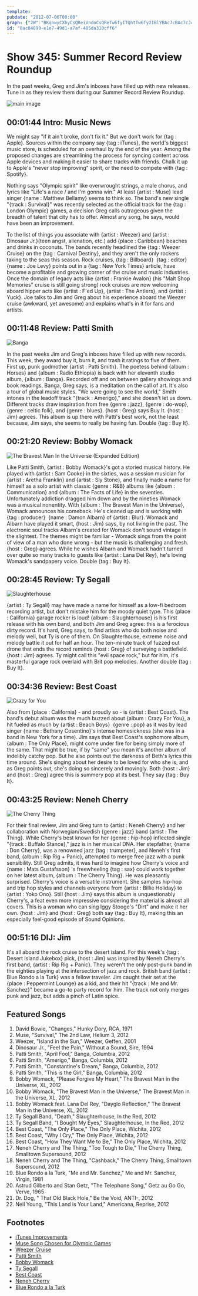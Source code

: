 ```yaml
---
template: 
pubdate: "2012-07-06T00:00"
graph: {"2W":"BKqnwyCXbyCsQReiVndoCsQReTw6fyITQhtTw6fy2IBlYBAc7cBAc7cJ4TUu10wERBAc7cBAc7cBL3tLrQcxNylSc4BEimLrQcxNBEimLBHVBk","JO":"TDWinWlV5JWlV5JeRBqrWlV5Js414YWlV5JsjYLkWlV5JjVH9K97qipWlV5JFi6RqWlV5J97qipBHm1G97qipX6cfd","ZK":"8igCOn64tG8igCO97qip","1BX":"74PQYHnpg974PQYP60DH97qipHnpg997qipBHm1G97qipX6cfd","1LO":"BAIccP60DHBAIccBLoG00kI5ABAIccBAIccveTg39MGtlBAIcc9MGtle3iyT97qipBLoG097qipX6cfd97qipBHm1G","20D":"dqRmDxWiI597qipdqRmD","2DG":"X6cfdqYVo9CFsmRqYVo9BEKFiCFsmRBEKFim5JNX"}
id: "8ac84099-e1e7-49d1-a7af-485da310cff6"
---
```






# Show 345: Summer Record Review Roundup

In the past weeks, Greg and Jim's inboxes have filled up with new releases. Tune in as they review them during our Summer Record Review Roundup.

![main image](https://static.soundopinions.org/images/2012/recordreviews.jpg)



## 00:01:44 Intro: Music News

We might say "if it ain't broke, don't fix it." But we don't work for {tag : Apple}. Sources within the company say {tag : iTunes}, the world's biggest music store, is scheduled for an overhaul by the end of the year. Among the proposed changes are streamlining the process for syncing content across Apple devices and making it easier to share tracks with friends. Chalk it up to Apple's "never stop improving" spirit, or the need to compete with {tag : Spotify}.

Nothing says "Olympic spirit" like overwrought strings, a male chorus, and lyrics like "Life's a race / and I'm gonna win." At least {artist : Muse} lead singer {name : Matthew Bellamy} seems to think so. The band's new single "{track : Survival}" was recently selected as the official track for the {tag : London Olympic} games, a decision Greg calls outrageous given the breadth of talent that city has to offer. Almost any song, he says, would have been an improvement.

To the list of things you associate with {artist : Weezer} and {artist : Dinosaur Jr.}(teen angst, alienation, etc.) add {place : Caribbean} beaches and drinks in coconuts. The bands recently headlined the {tag : Weezer Cruise} on the {tag : Carnival Destiny}, and they aren't the only rockers taking to the seas this season. Rock cruises, {tag : Billboard}  {tag : editor}  {name : Joe Levy} points out in a {tag : New York Times} article, have become a profitable and growing corner of the cruise and music industries. Once the domain of legacy acts like {artist : Frankie Avalon} (his "Malt Shop Memories" cruise is still going strong) rock cruises are now welcoming aboard hipper acts like {artist : F'ed Up}, {artist : The Antlers}, and {artist : Yuck}. Joe talks to Jim and Greg about his experience aboard the Weezer cruise (awkward, yet awesome) and explains what's in it for fans and artists.



## 00:11:48 Review: Patti Smith

![Banga](https://static.soundopinions.org/assets/345/JO0.jpg)

In the past weeks Jim and Greg's inboxes have filled up with new records. This week, they award buy it, burn it, and trash it ratings to five of them. First up, punk godmother {artist : Patti Smith}. The poetess behind {album : Horses} and {album : Radio Ethiopia} is back with her eleventh studio album, {album : Banga}. Recorded off and on between gallery showings and book readings, Banga, Greg says, is a meditation on the call of art. It's also a tour of global music styles. "We were going to see the world," Smith intones in the leadoff track "{track : Amerigo}," and she doesn't let us down. Different tracks draw inspiration from free {genre : jazz}, {genre : do-wop}, {genre : celtic folk}, and {genre : blues}. {host : Greg} says Buy It. {host : Jim} agrees. This album is up there with Patti's best work, not the least because, Jim says, she seems to really be having fun. Double {tag : Buy It}.



## 00:21:20 Review: Bobby Womack

![The Bravest Man In the Universe (Expanded Edition)](https://static.soundopinions.org/assets/345/ZK0.jpg)

Like Patti Smith, {artist : Bobby Womack}'s got a storied musical history. He played with {artist : Sam Cooke} in the sixties, was a session musician for {artist : Aretha Franklin} and {artist : Sly Stone}, and finally made a name for himself as a solo artist with classic {genre : R&B} albums like {album : Communication} and {album : The Facts of Life} in the seventies. Unfortunately addiction dragged him down and by the nineties Womack was a musical nonentity. With {album : The Bravest Man in the Universe}, Womack announces his comeback. He's cleaned up and is working with {tag : producer}  {name : Damon Albarn} of {artist : Blur}. Womack and Albarn have played it smart, {host : Jim} says, by not living in the past. The electronic soul tracks Albarn's created for Womack don't sound vintage in the slightest. The themes might be familiar - Womack sings from the point of view of a man who done wrong - but the music is challenging and fresh. {host : Greg} agrees. While he wishes Albarn and Womack hadn't turned over quite so many tracks to guests like {artist : Lana Del Rey}, he's loving Womack's sandpapery voice. Double {tag : Buy It}.



## 00:28:45 Review: Ty Segall

![Slaughterhouse](https://static.soundopinions.org/assets/345/1BX0.jpg)

{artist : Ty Segall} may have made a name for himself as a low-fi bedroom recording artist, but don't mistake him for the moody quiet type. This {place : California} garage rocker is loud! {album : Slaughterhouse} is his first release with his own band, and both Jim and Greg agree: this is a ferocious dirty record. It's hard, Greg says, to find artists who do both noise and melody well, but Ty is one of them. On Slaughterhouse, extreme noise and melody battle it out for half an hour. The ten-minute track of fuzzed out drone that ends the record reminds {host : Greg} of surveying a battlefield. {host : Jim} agrees. Ty might call this "evil space rock," but for him, it's masterful garage rock overlaid with Brit pop melodies. Another double {tag : Buy It}.



## 00:34:36 Review: Best Coast

![Crazy for You](https://static.soundopinions.org/assets/345/1LO0.jpg)

Also from {place : California} - and proudly so - is {artist : Best Coast}. The band's debut album was the much buzzed about {album : Crazy For You}, a hit fueled as much by {artist : Beach Boys}  {genre : pop} as it was by lead singer {name : Bethany Cosentino}'s intense homesickness (she was in a band in New York for a time). Jim says that Best Coast's sophomore album, {album : The Only Place}, might come under fire for being simply more of the same. That might be true, if by "same" you mean it's another album of indelibly catchy pop. But he also points out the darkness of Beth's lyrics this time around. She's singing about her desire to be loved for who she is, and as Greg points out, she's doing so sincerely and movingly. Both {host : Jim} and {host : Greg} agree this is summery pop at its best. They say {tag : Buy It}.



## 00:43:25  Review: Neneh Cherry

![The Cherry Thing](https://static.soundopinions.org/assets/345/20D0.jpg)

For their final review, Jim and Greg turn to {artist : Neneh Cherry} and her collaboration with Norwegian/Swedish {genre : jazz} band {artist : The Thing}. While Cherry's best known for her {genre : hip-hop} inflected single "{track : Buffalo Stance}," jazz is in her musical DNA. Her stepfather, {name : Don Cherry}, was a renowned jazz {tag : trumpeter}, and Neneh's first band, {album : Rip Rig + Panic}, attempted to merge free jazz with a punk sensibility. Still Greg admits, it was hard to imagine how Cherry's voice and {name : Mats Gustafsson} 's freewheeling {tag : sax} could work together on her latest album, {album : The Cherry Thing}. He was pleasantly surprised. Cherry's voice is a versatile instrument. She samples hip-hop and trip hop styles and channels everyone from {artist : Billie Holiday} to {artist : Yoko Ono}. Still {host : Jim} says this album is unquestionably Cherry's, a feat even more impressive considering the material is almost all covers. This is a woman who can sing Iggy Stooge's "Dirt" and make it her own. {host : Jim} and {host : Greg} both say {tag : Buy It}, making this an especially feel-good episode of Sound Opinions.



## 00:51:16 DIJ: Jim

It's all aboard the rock cruise to the desert island. For this week's {tag : Desert Island Jukebox} pick, {host : Jim} was inspired by Neneh Cherry's first band, {artist : Rip Rig + Panic}. They weren't the only post-punk band in the eighties playing at the intersection of jazz and rock. British band {artist : Blue Rondo a la Turk} was a fellow traveler. Jim caught their set at the {place : Peppermint Lounge} as a kid, and their hit "{track : Me and Mr. Sanchez}" became a go-to party record for him. The track not only merges punk and jazz, but adds a pinch of Latin spice.



## Featured Songs

1. David Bowie, "Changes," Hunky Dory, RCA, 1971
2. Muse, "Survival," The 2nd Law, Helium 3, 2012
3. Weezer, "Island in the Sun," Weezer, Geffen, 2001
4. Dinosaur Jr., "Feel the Pain," Without a Sound, Sire, 1994
5. Patti Smith, "April Fool," Banga, Columbia, 2012
6. Patti Smith, "Amerigo," Banga, Columbia, 2012
7. Patti Smith, "Constantine's Dream," Banga, Columbia, 2012
8. Patti Smith, "This is the Girl," Banga, Columbia, 2012
9. Bobby Womack, "Please Forgive My Heart," The Bravest Man in the Universe, XL, 2012
10. Bobby Womack, "The Bravest Man in the Universe," The Bravest Man in the Universe, XL, 2012
11. Bobby Womack feat. Lana Del Rey, "Dayglo Reflection," The Bravest Man in the Universe, XL, 2012
12. Ty Segall Band, "Death," Slaughterhouse, In the Red, 2012
13. Ty Segall Band, "I Bought My Eyes," Slaughterhouse, In the Red, 2012
14. Best Coast, "The Only Place," The Only Place, Wichita, 2012
15. Best Coast, "Why I Cry," The Only Place, Wichita, 2012
16. Best Coast, "How They Want Me to Be," The Only Place, Wichita, 2012
17. Neneh Cherry and The Thing, "Too Tough to Die," The Cherry Thing, Smalltown Supersound, 2012
18. Neneh Cherry and The Thing, "Cashback," The Cherry Thing, Smalltown Supersound, 2012
19. Blue Rondo a la Turk, "Me and Mr. Sanchez," Me and Mr. Sanchez, Virgin, 1981
20. Astrud Gilberto and Stan Getz, "The Telephone Song," Getz au Go Go, Verve, 1965
21. Dr. Dog, " That Old Black Hole," Be the Void, ANTI-, 2012
22. Neil Young, "This Land is Your Land," Americana, Reprise, 2012



## Footnotes

- [iTunes Improvements](http://www.bloomberg.com/news/articles/2012-06-27/apple-said-to-prepare-itunes-overhaul-improving-storage-sharing)
- [Muse Song Chosen for Olympic Games](http://www.forbes.com/sites/leorgalil/2012/06/28/the-problem-with-muses-official-olympic-song-survival/)
- [Weezer Cruise](http://www.theweezercruise.com/)
- [Patti Smith](http://www.pattismith.net/)
- [Bobby Womack](http://bobbywomack.com/)
- [Ty Segall](http://ty-segall.com/)
- [Best Coast](http://www.bestcoast.net/)
- [Neneh Cherry](http://www.nenehcherry.de/)
- [Blue Rondo a la Turk](http://www.allmusic.com/song/blue-rondo-%C3%A0-la-turk-mt0011901883)